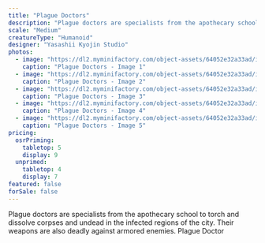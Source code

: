 ```yaml
---
title: "Plague Doctors"
description: "Plague doctors are specialists from the apothecary school to torch and dissolve corpses and undead in the infected regions of the city. Their weapons are also deadly against armored enemies. Plague Doctor"
scale: "Medium"
creatureType: "Humanoid"
designer: "Yasashii Kyojin Studio"
photos:
  - image: "https://dl2.myminifactory.com/object-assets/64052e32a33ad/images/720X720-plaguedoctor-all-ps.jpg"
    caption: "Plague Doctors - Image 1"
  - image: "https://dl2.myminifactory.com/object-assets/64052e32a33ad/images/720X720-plaguedoctor-03-scale.jpg"
    caption: "Plague Doctors - Image 2"
  - image: "https://dl2.myminifactory.com/object-assets/64052e32a33ad/images/720X720-plaguedoctor-02-scale.jpg"
    caption: "Plague Doctors - Image 3"
  - image: "https://dl2.myminifactory.com/object-assets/64052e32a33ad/images/720X720-plaguedoctor-01-scale.jpg"
    caption: "Plague Doctors - Image 4"
  - image: "https://dl2.myminifactory.com/object-assets/64052e32a33ad/images/720X720-plaguedoctor-04-scale.jpg"
    caption: "Plague Doctors - Image 5"
pricing:
  osrPriming:
    tabletop: 5
    display: 9
  unprimed:
    tabletop: 4
    display: 7
featured: false
forSale: false
---
```


Plague doctors are specialists from the apothecary school to torch and dissolve corpses and undead in the infected regions of the city. Their weapons are also deadly against armored enemies. Plague Doctor